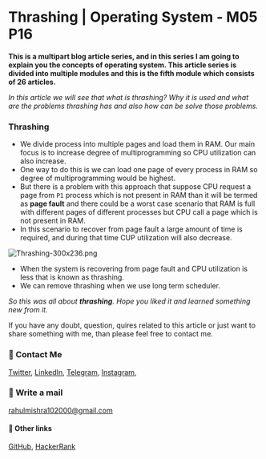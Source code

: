# Thrashing | Operating System - M05 P16

**This is a multipart blog article series, and in this series I am going to explain you the concepts of operating system. This article series is divided into multiple modules and this is the fifth module which consists of 26 articles.**

_In this article we will see that what is thrashing? Why it is used and what are the problems thrashing has and also how can be solve those problems._

### Thrashing
- We divide process into multiple pages and load them in RAM. Our main focus is to increase degree of multiprogramming so CPU utilization can also increase.
- One way to do this is we can load one page of every process in RAM so degree of multiprogramming would be highest.
- But there is a problem with this approach that suppose CPU request a page from `P1` process which is not present in RAM than it will be termed as **page fault** and there could be a worst case scenario that RAM is full with different pages of different processes but CPU call a page which is not present in RAM.
- In this scenario to recover from page fault a large amount of time is required, and during that time CUP utilization will also decrease.

 <!--Image will come here  -->

![Thrashing-300x236.png](https://cdn.hashnode.com/res/hashnode/image/upload/v1609412977519/hMPWaDo7W.png)

- When the system is recovering from page fault and CPU utilization is less that is known as thrashing.
- We can remove thrashing when we use long term scheduler.

_So this was all about **thrashing**. Hope you liked it and learned something new from it._ 

If you have any doubt, question, quires related to this article or just want to share something with me, than please feel free to contact me. 

### 📱 Contact Me

[Twitter](https://twitter.com/r_mishra10),
[LinkedIn](https://www.linkedin.com/in/rahul-mishra-66210b185),
[Telegram](https://t.me/rahul_mishra10),
[Instagram](https://www.instagram.com/rahul_mishra10/?hl=en),

### 📧 Write a mail
<rahulmishra102000@gmail.com>

#### 🚀 Other links

[GitHub](https://github.com/rahulMishra05),
[HackerRank](https://www.hackerrank.com/rahulmishra10201)